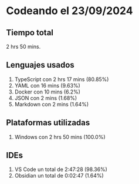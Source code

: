 # Codeando el 23/09/2024

## Tiempo total
2 hrs 50 mins.

## Lenguajes usados
1. TypeScript con 2 hrs 17 mins (80.85%)
1. YAML con 16 mins (9.63%)
1. Docker con 10 mins (6.2%)
1. JSON con 2 mins (1.68%)
1. Markdown con 2 mins (1.64%)

## Plataformas utilizadas
1. Windows con 2 hrs 50 mins (100.0%)

## IDEs
1. VS Code un total de 2:47:28 (98.36%)
1. Obsidian un total de 0:02:47 (1.64%)
